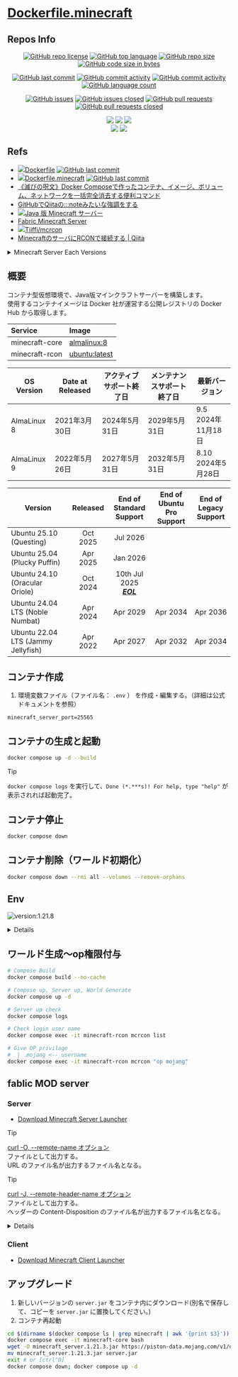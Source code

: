 # [Dockerfile.minecraft](https://github.com/n138-kz/Dockerfile.minecraft)

## Repos Info

<div align="center">

  [![GitHub repo license](https://img.shields.io/github/license/n138-kz/Dockerfile.minecraft)](/LICENSE)
  [![GitHub top language](https://img.shields.io/github/languages/top/n138-kz/Dockerfile.minecraft)](/../../)
  [![GitHub repo size](https://img.shields.io/github/repo-size/n138-kz/Dockerfile.minecraft)](/../../)
  [![GitHub code size in bytes](https://img.shields.io/github/languages/code-size/n138-kz/Dockerfile.minecraft)](/../../)

</div>
<div align="center">

  [![GitHub last commit](https://img.shields.io/github/last-commit/n138-kz/Dockerfile.minecraft)](/../../commits)
  [![GitHub commit activity](https://img.shields.io/github/commit-activity/w/n138-kz/Dockerfile.minecraft)](/../../commits)
  [![GitHub commit activity](https://img.shields.io/github/commit-activity/t/n138-kz/Dockerfile.minecraft)](/../../commits)
  [![GitHub language count](https://img.shields.io/github/languages/count/n138-kz/Dockerfile.minecraft)](/../../)

</div>
<div align="center">

  [![GitHub issues](https://img.shields.io/github/issues/n138-kz/Dockerfile.minecraft)](/../../issues)
  [![GitHub issues closed](https://img.shields.io/github/issues-closed/n138-kz/Dockerfile.minecraft)](/../../issues)
  [![GitHub pull requests](https://img.shields.io/github/issues-pr/n138-kz/Dockerfile.minecraft)](/../../pulls)
  [![GitHub pull requests closed](https://img.shields.io/github/issues-pr-closed/n138-kz/Dockerfile.minecraft)](/../../pulls)

</div>
<div align="center">

  [![](https://img.shields.io/badge/YouTube-FF0000?style=for-the-badge&logo=youtube&logoColor=white)](https://youtube.com/channel/UCOX8Iv1r0V18lbOnohE7lWQ)
  [![](https://img.shields.io/badge/Twitch-6441A5?style=for-the-badge&logo=twitch&logoColor=white)](https://www.twitch.tv/yuukomiya)
  [![](https://img.shields.io/badge/X-000000?style=for-the-badge&logo=x&logoColor=white)](https://x.com/n138kz)
  <br>
  [![](https://img.shields.io/youtube/channel/subscribers/UCOX8Iv1r0V18lbOnohE7lWQ)](https://youtube.com/channel/UCOX8Iv1r0V18lbOnohE7lWQ)
  [![](https://img.shields.io/twitch/status/YuuKomiya)](https://www.twitch.tv/yuukomiya)

</div>

## Refs

- [![](https://www.google.com/s2/favicons?size=64&domain=https://github.com)Dockerfile](https://github.com/n138-kz/Dockerfile) [![GitHub last commit](https://img.shields.io/github/last-commit/n138-kz/Dockerfile.minecraft)](https://github.com/n138-kz/Dockerfile)
- [![](https://www.google.com/s2/favicons?size=64&domain=https://github.com)Dockerfile.minecraft](https://github.com/n138-kz/Dockerfile.minecraft) [![GitHub last commit](https://img.shields.io/github/last-commit/n138-kz/Dockerfile.minecraft)](https://github.com/n138-kz/Dockerfile.minecraft)
- [《滅びの呪文》Docker Composeで作ったコンテナ、イメージ、ボリューム、ネットワークを一括完全消去する便利コマンド](https://qiita.com/suin/items/19d65e191b96a0079417)
- [GitHubでQiitaの:::noteみたいな強調をする](https://qiita.com/lobmto/items/d02532134782f34c0e2fs)
- [![](https://www.google.com/s2/favicons?size=64&domain=https://minecraft.net/)Java 版 Minecraft サーバー](https://www.minecraft.net/ja-jp/download/server)
- [Fabric Minecraft Server](https://fabricmc.net/use/server/)
- [![](https://www.google.com/s2/favicons?size=64&domain=https://github.com)Tiiffi/mcrcon](https://github.com/Tiiffi/mcrcon.git)
- [MinecraftのサーバにRCONで接続する | Qiita](https://qiita.com/h_tyokinuhata/items/85d855f88d5d33c21949)

<details>

  <summary>Minecraft Server Each Versions</summary>

  - [![](https://www.google.com/s2/favicons?size=64&domain=https://minecraft.net/)minecraft_server.1.21.1.jar](https://piston-data.mojang.com/v1/objects/59353fb40c36d304f2035d51e7d6e6baa98dc05c/server.jar)
  - [![](https://www.google.com/s2/favicons?size=64&domain=https://minecraft.net/)minecraft_server.1.21.3.jar](https://piston-data.mojang.com/v1/objects/45810d238246d90e811d896f87b14695b7fb6839/server.jar)
  - [![](https://www.google.com/s2/favicons?size=64&domain=https://minecraft.net/)minecraft_server.1.21.8.jar](https://piston-data.mojang.com/v1/objects/6bce4ef400e4efaa63a13d5e6f6b500be969ef81/server.jar)
  - [![](https://www.google.com/s2/favicons?size=64&domain=https://minecraft.net/)minecraft_server.1.21.9.jar](https://piston-data.mojang.com/v1/objects/11e54c2081420a4d49db3007e66c80a22579ff2a/server.jar)

</details>

## 概要

コンテナ型仮想環境で、Java版マインクラフトサーバーを構築します。  
使用するコンテナイメージは Docker 社が運営する公開レジストリの Docker Hub から取得します。  

| Service | Image |
|:-|:-|
| minecraft-core | [almalinux](https://hub.docker.com/_/almalinux)[:8](https://hub.docker.com/_/almalinux/tags?name=8) |
| minecraft-rcon | [ubuntu](https://hub.docker.com/_/ubuntu)[:latest](https://hub.docker.com/_/ubuntu/tags?name=latest) |

| OS Version | Date at Released | アクティブサポート終了日 | メンテナンスサポート終了日 | 最新バージョン |
| --- | --- | --- | --- | --- |
| AlmaLinux 8 | 2021年3月30日 | 2024年5月31日 | 2029年5月31日 | 9.5<br>2024年11月18日 |
| AlmaLinux 9 | 2022年5月26日 | 2027年5月31日 | 2032年5月31日 | 8.10<br>2024年5月28日 |

| Version | Released | End of Standard<br>Support | End of Ubuntu<br>Pro Support | End of Legacy<br>Support |
|--------|:------:|:------:|:------:|:------:|
| Ubuntu 25.10 (Questing) | Oct 2025 | Jul 2026 | | |
| Ubuntu 25.04 (Plucky Puffin) | Apr 2025 | Jan 2026 | | |
| Ubuntu 24.10 (Oracular Oriole) | Oct 2024 | 10th Jul 2025<br>[***EOL***](https://fridge.ubuntu.com/2025/07/10/ubuntu-24-10-oracular-oriole-reached-end-of-life-on-10th-july-2025/) | | |
| Ubuntu 24.04 LTS (Noble Numbat) | Apr 2024 | Apr 2029 | Apr 2034 | Apr 2036 |
| Ubuntu 22.04 LTS (Jammy Jellyfish) | Apr 2022 | Apr 2027 | Apr 2032 | Apr 2034 | 

## コンテナ作成
1. 環境変数ファイル（ファイル名： `.env` ） を作成・編集する。（詳細は公式ドキュメントを参照）

```c:.env
minecraft_server_port=25565
```

## コンテナの生成と起動

```bash
docker compose up -d --build
```

> [!TIP]
> `docker compose logs` を実行して、`Done (*.***s)! For help, type "help"` が表示されれば起動完了。

## コンテナ停止

```bash
docker compose down
```

## コンテナ削除（ワールド初期化）

```bash
docker compose down --rmi all --volumes --remove-orphans
```

## Env

![version:1.21.8](https://img.shields.io/badge/version-1.21.8-brightgreen)

<details>

- [Server.properties](https://minecraft.fandom.com/ja/wiki/Server.properties)

| name | default | remark |
| :- | :- | :- |
| minecraft_server_port | `25560-65530` | **コンテナ起動ごと**<br>Vender Preset: `25565` |
| minecraft_mod_dynmap_port | `25560-65530` | **コンテナ起動ごと**<br>Vender Preset: `8123` |
| minecraft_server_jar_url | `https://piston-data.mojang.com/v1/objects/6bce4ef400e4efaa63a13d5e6f6b500be969ef81/server.jar` | **初回起動時のみ** |
| minecraft_server_version | `1.21.8` | **初回起動時のみ** |
| minecraft_server_config_servericon | `https://n138-kz.github.io/Dockerfile.minecraft/assets/sample-server-icon.png` | **初回起動時のみ** |
| minecraft_server_config_difficulty | `normal` | **初回起動時のみ**<br>Syntax: `peaceful` \| `easy` \| `normal` \| `hard`<br>[Commands/difficulty](https://minecraft.fandom.com/wiki/Commands/difficulty) |
| minecraft_server_config_enable_command_block | `false` | **初回起動時のみ**<br>Syntax: `true` \| `false` |
| minecraft_server_config_enable_jmx_monitoring | `false` | **初回起動時のみ**<br>Syntax: `true` \| `false` |
| minecraft_server_config_enable_query | `false` | **初回起動時のみ**<br>Syntax: `true` \| `false` |
| minecraft_server_config_enable_rcon | `true` | **初回起動時のみ**<br>Syntax: `true` \| `false` |
| minecraft_server_config_enable_status | `true` | **初回起動時のみ**<br>Syntax: `true` \| `false` |
| minecraft_server_config_enforce_secure_profile | `true` | **初回起動時のみ**<br>Syntax: `true` \| `false` |
| minecraft_server_config_enforce_whitelist | `false` | **初回起動時のみ**<br>Syntax: `true` \| `false` |
| minecraft_server_config_entity_broadcast_range_percentage | `100` | **初回起動時のみ** |
| minecraft_server_config_force_gamemode | `false` | **初回起動時のみ**<br>Syntax: `true` \| `false` |
| minecraft_server_config_function_permission_level | `2` | **初回起動時のみ** |
| minecraft_server_config_gamemode | `survival` | **初回起動時のみ**<br>Syntax: `survival` \| `creative` \| `adventure` \| `spectator`<br>[Commands/gamemode](https://minecraft.fandom.com/wiki/Commands/gamemode) |
| minecraft_server_config_generate_structures | `true` | **初回起動時のみ**<br>Syntax: `true` \| `false` |
| minecraft_server_config_generator_settings | __not set__ | **初回起動時のみ** |
| minecraft_server_config_hardcore | `false` | **初回起動時のみ**<br>Syntax: `true` \| `false` |
| minecraft_server_config_hide_online_players | `false` | **初回起動時のみ**<br>Syntax: `true` \| `false` |
| minecraft_server_config_initial_disabled_packs | __not set__ | **初回起動時のみ** |
| minecraft_server_config_initial_enabled_packs | `vanilla` | **初回起動時のみ** |
| minecraft_server_config_level_name | `world` | **初回起動時のみ** |
| minecraft_server_config_level_seed | __not set__ | **初回起動時のみ** |
| minecraft_server_config_level_type | `minecraft\:normal` | **初回起動時のみ** |
| minecraft_server_config_log_ips | `true` | **初回起動時のみ**<br>Syntax: `true` \| `false` |
| minecraft_server_config_max_chained_neighbor_updates | `1000000` | **初回起動時のみ** |
| minecraft_server_config_max_players | `10` | **初回起動時のみ** |
| minecraft_server_config_max_tick_time | `60000` | **初回起動時のみ** |
| minecraft_server_config_max_world_size | 29999984 | **初回起動時のみ** |
| minecraft_server_config_motd | `A Minecraft Server` | **初回起動時のみ** |
| minecraft_server_config_network_compression_threshold | `256` | **初回起動時のみ** |
| minecraft_server_config_online_mode | `true` | **初回起動時のみ**<br>Syntax: `true` \| `false` |
| minecraft_server_config_op_permission_level | `4` | **初回起動時のみ** |
| minecraft_server_config_pause_when_empty_seconds | `60` | **初回起動時のみ** |
| minecraft_server_config_player_idle_timeout | `0` | **初回起動時のみ** |
| minecraft_server_config_prevent_proxy_connections | `false` | **初回起動時のみ**<br>Syntax: `true` \| `false` |
| minecraft_server_config_pvp | `true` | **初回起動時のみ**<br>Syntax: `true` \| `false` |
| minecraft_server_config_query_port | `25565` | **初回起動時のみ** |
| minecraft_server_config_rate_limit | `0` | **初回起動時のみ** |
| minecraft_server_config_rcon_password | `password` | **初回起動時のみ** |
| minecraft_server_config_rcon_port | `25575` | **初回起動時のみ** |
| minecraft_server_config_region_file_compression | `deflate` | **初回起動時のみ** |
| minecraft_server_config_require_resource_pack | `false` | **初回起動時のみ**<br>Syntax: `true` \| `false` |
| minecraft_server_config_resource_pack | __not set__ | **初回起動時のみ** |
| minecraft_server_config_resource_pack_id | __not set__ | **初回起動時のみ** |
| minecraft_server_config_resource_pack_prompt | __not set__ | **初回起動時のみ** |
| minecraft_server_config_resource_pack_sha1 | __not set__ | **初回起動時のみ** |
| minecraft_server_config_server_ip | __not set__ | **初回起動時のみ** |
| minecraft_server_config_server_port | `25565` | **初回起動時のみ** |
| minecraft_server_config_simulation_distance | `10` | **初回起動時のみ** |
| minecraft_server_config_spawn_monsters | `true` |  **初回起動時のみ**<br>Syntax: `true` \| `false` |
| minecraft_server_config_spawn_protection | `16` |  **初回起動時のみ** |
| minecraft_server_config_sync_chunk_writes | `true` |  **初回起動時のみ**<br>Syntax: `true` \| `false` |
| minecraft_server_config_text_filtering_config | __not set__ | **初回起動時のみ** |
| minecraft_server_config_text_filtering_version | `0` | **初回起動時のみ** |
| minecraft_server_config_use_native_transport | `true` | **初回起動時のみ**<br>Syntax: `true` \| `false` |
| minecraft_server_config_view_distance | `10` | **初回起動時のみ** |
| minecraft_server_config_white_list | `false` | **初回起動時のみ**<br>Syntax: `true` \| `false` |

- `コンテナ起動ごと`: コンテナ停止→起動の度に設定されている内容を使用
- `初回起動時のみ`: コンテナビルド時のみ使用（運用中に変更する場合は`server.properties`を手動で変更）

</details>

## ワールド生成～op権限付与

```bash
# Compose Build
docker compose build --no-cache

# Compose up, Server up, World Generate
docker compose up -d

# Server up check
docker compose logs
```

```bash
# Check login user name
docker compose exec -it minecraft-rcon mcrcon list

# Give OP privilage
#  |  mojang <-- username
docker compose exec -it minecraft-rcon mcrcon "op mojang"
```

## fablic MOD server

### Server

- [Download Minecraft Server Launcher](https://fabricmc.net/use/server/)

> [!TIP]
> [curl -O, --remote-name オプション](https://github.com/wada811/blog/issues/29)  
> ファイルとして出力する。  
> URL のファイル名が出力するファイル名となる。  

> [!TIP]
> [curl -J, --remote-header-name オプション](https://github.com/wada811/blog/issues/29)  
> ファイルとして出力する。  
> ヘッダーの Content-Disposition のファイル名が出力するファイル名となる。  

<details>

```bash
# List files (before)
docker compose exec -it minecraft-core bash -c "ls -l"

# Downloads file
docker compose exec -it minecraft-core bash -c "curl -o server.jar https://meta.fabricmc.net/v2/versions/loader/1.21.10/0.17.3/1.1.0/server/jar"

# Downloads file (option)
docker compose exec -it minecraft-core bash -c "curl -OJ https://meta.fabricmc.net/v2/versions/loader/1.21.10/0.17.3/1.1.0/server/jar"

# List files (after)
docker compose exec -it minecraft-core bash -c "ls -l"

# Mods directory
docker compose exec -it minecraft-core bash -c "ls -l mods"
docker compose exec -it minecraft-core bash -c "rmdir /var/minecraft/mods"
mkdir mods && docker compose exec -it minecraft-core bash -c "ln -s /mnt/host/mods /var/minecraft"
docker compose exec -it minecraft-core bash -c "ls -l mods mods/"

# Restart server
docker compose exec -it minecraft-rcon mcrcon list "say Restarting server" "say サーバー再起動中" save-all stop
docker compose down
docker compose up -d
docker compose logs
```

</details>

### Client

- [Download Minecraft Client Launcher](https://fabricmc.net/use/installer/)




## アップグレード

1. 新しいバージョンの `server.jar` をコンテナ内にダウンロード(別名で保存して、コピーを `server.jar` に置換してください。)
2. コンテナ再起動

```bash
cd $(dirname $(docker compose ls | grep minecraft | awk '{print $3}'))
docker compose exec -it minecraft-core bash
wget -O minecraft_server.1.21.3.jar https://piston-data.mojang.com/v1/objects/45810d238246d90e811d896f87b14695b7fb6839/server.jar
mv minecraft_server.1.21.3.jar server.jar
exit # or [ctrl^D]
docker compose down; docker compose up -d
```
